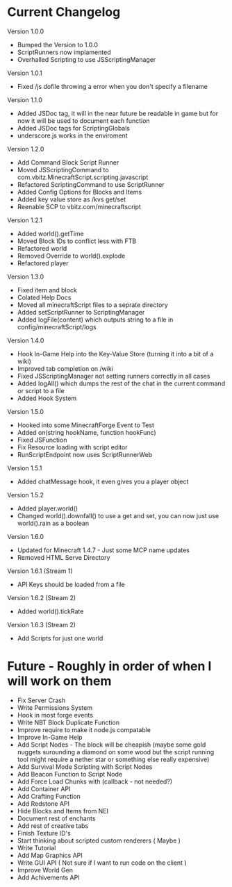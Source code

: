 Current Changelog
=================

Version 1.0.0
- Bumped the Version to 1.0.0
- ScriptRunners now implamented
- Overhalled Scripting to use JSScriptingManager

Version 1.0.1
- Fixed /js dofile throwing a error when you don't specify a filename

Version 1.1.0
- Added JSDoc tag, it will in the near future be readable in game but for now it will be used to document each function
- Added JSDoc tags for ScriptingGlobals
- underscore.js works in the enviroment

Version 1.2.0
- Add Command Block Script Runner
- Moved JSScriptingCommand to com.vbitz.MinecraftScript.scripting.javascript
- Refactored ScriptingCommand to use ScriptRunner
- Added Config Options for Blocks and Items
- Added key value store as /kvs get/set
- Reenable SCP to vbitz.com/minecraftscript

Version 1.2.1
- Added world().getTime
- Moved Block IDs to conflict less with FTB
- Refactored world
- Removed Override to world().explode
- Refactored player

Version 1.3.0
- Fixed item and block
- Colated Help Docs
- Moved all minecraftScript files to a seprate directory
- Added setScriptRunner to ScriptingManager
- Added logFile(content) which outputs string to a file in config/minecraftScript/logs

Version 1.4.0
- Hook In-Game Help into the Key-Value Store (turning it into a bit of a wiki)
- Improved tab completion on /wiki
- Fixed JSScriptingManager not setting runners correctly in all cases
- Added logAll() which dumps the rest of the chat in the current command or script to a file
- Added Hook System

Version 1.5.0
- Hooked into some MinecraftForge Event to Test
- Added on(string hookName, function hookFunc)
- Fixed JSFunction
- Fix Resource loading with script editor
- RunScriptEndpoint now uses ScriptRunnerWeb

Version 1.5.1
- Added chatMessage hook, it even gives you a player object

Version 1.5.2
- Added player.world()
- Changed world().downfall() to use a get and set, you can now just use world().rain as a boolean

Version 1.6.0
- Updated for Minecraft 1.4.7 - Just some MCP name updates
- Removed HTML Serve Directory

Version 1.6.1 (Stream 1)
- API Keys should be loaded from a file

Version 1.6.2 (Stream 2)
- Added world().tickRate

Version 1.6.3 (Stream 2)
- Add Scripts for just one world

Future - Roughly in order of when I will work on them
=====================================================
- Fix Server Crash
- Write Permissions System
- Hook in most forge events
- Write NBT Block Duplicate Function
- Improve require to make it node.js compatable
- Improve In-Game Help
- Add Script Nodes - The block will be cheapish (maybe some gold nuggets surounding a diamond on some wood but the script running tool might require a nether star or something else really expensive)
- Add Survival Mode Scripting with Script Nodes
- Add Beacon Function to Script Node
- Add Force Load Chunks with (callback - not needed?)
- Add Container API
- Add Crafting Function
- Add Redstone API
- Hide Blocks and Items from NEI
- Document rest of enchants
- Add rest of creative tabs
- Finish Texture ID's
- Start thinking about scripted custom renderers ( Maybe )
- Write Tutorial
- Add Map Graphics API
- Write GUI API ( Not sure if I want to run code on the client )
- Improve World Gen
- Add Achivements API
